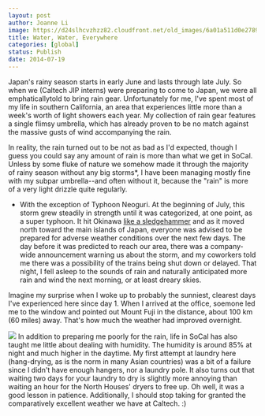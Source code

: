 ```yaml
---
layout: post
author: Joanne Li
image: https://d24slhcvzhzz82.cloudfront.net/old_images/6a01a511d0e278970c01a511e38f78970c-pi.jpg
title: Water, Water, Everywhere
categories: [global]
status: Publish
date: 2014-07-19
---
```


Japan's rainy season starts in early June and lasts through late July. So when we (Caltech JIP interns) were preparing to come to Japan, we were all emphaticallytold to bring rain gear. Unfortunately for me, I've spent most of my life in southern California, an area that experiences little more than a week's worth of light showers each year. My collection of rain gear features a single flimsy umbrella, which has already proven to be no match against the massive gusts of wind accompanying the rain.

In reality, the rain turned out to be not as bad as I'd expected, though I guess you could say any amount of rain is more than what we get in SoCal. Unless by some fluke of nature we somehow made it through the majority of rainy season without any big storms*, I have been managing mostly fine with my subpar umbrella--and often without it, because the "rain" is more of a very light drizzle quite regularly.

* With the exception of Typhoon Neoguri. At the beginning of July, this storm grew steadily in strength until it was categorized, at one point, as a super typhoon. It hit Okinawa [like a sledgehammer](https://online.wsj.com/articles/typhoon-neoguri-sweeps-across-okinawa-1404803382) and as it moved north toward the main islands of Japan, everyone was advised to be prepared for adverse weather conditions over the next few days. The day before it was predicted to reach our area, there was a company-wide announcement warning us about the storm, and my coworkers told me there was a possibility of the trains being shut down or delayed. That night, I fell asleep to the sounds of rain and naturally anticipated more rain and wind the next morning, or at least dreary skies.

Imagine my surprise when I woke up to probably the sunniest, clearest days I've experienced here since day 1. When I arrived at the office, soemone led me to the window and pointed out Mount Fuji in the distance, about 100 km (60 miles) away. That's how much the weather had improved overnight.


![](https://d24slhcvzhzz82.cloudfront.net/old_images/6a01a511d0e278970c01a511e38d8b970c-pi.jpg)
In addition to preparing me poorly for the rain, life in SoCal has also taught me little about dealing with humidity. The humidity is around 85% at night and much higher in the daytime. My first attempt at laundry here (hang-drying, as is the norm in many Asian countries) was a bit of a failure since I didn't have enough hangers, nor a laundry pole. It also turns out that waiting two days for your laundry to dry is slightly more annoying than waiting an hour for the North Houses' dryers to free up. Oh well, it was a good lesson in patience. Additionally, I should stop taking for granted the comparatively excellent weather we have at Caltech. :)
